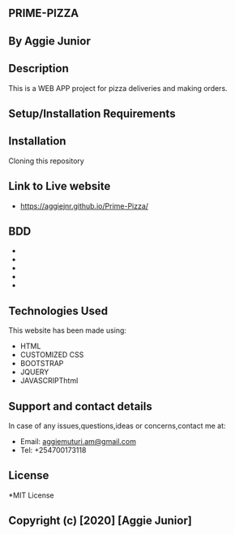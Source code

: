 ## PRIME-PIZZA
## By Aggie Junior
## Description
This is a WEB APP project for pizza deliveries and making orders.

## Setup/Installation Requirements
## Installation
Cloning this repository

## Link to Live website
* https://aggiejnr.github.io/Prime-Pizza/

## BDD
* 
* 
* 
* 
* 

## Technologies Used
This website has been made using:
* HTML
* CUSTOMIZED CSS
* BOOTSTRAP
* JQUERY
* JAVASCRIPThtml
## Support and contact details
In case of any issues,questions,ideas or concerns,contact me at:
* Email: aggiemuturi.am@gmail.com
* Tel: +254700173118
## License
*MIT License

## Copyright (c) [2020] [Aggie Junior]
